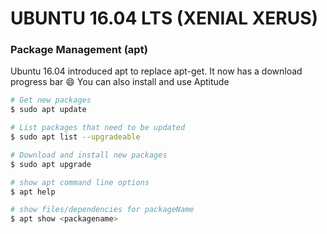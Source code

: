 # UBUNTU 16.04 LTS (XENIAL XERUS)

### Package Management (apt)
Ubuntu 16.04 introduced apt to replace apt-get.  It now has a download progress bar :smile:
You can also install and use Aptitude

```sh
# Get new packages
$ sudo apt update

# List packages that need to be updated
$ sudo apt list --upgradeable

# Download and install new packages
$ sudo apt upgrade

# show apt command line options
$ apt help

# show files/dependencies for packageName
$ apt show <packagename>
```
